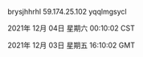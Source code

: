 brysjhhrhl 59.174.25.102 yqqlmgsycl

2021年 12月 04日 星期六 00:10:02 CST

2021年 12月 03日 星期五 16:10:02 GMT
